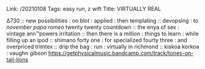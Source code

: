 Link: /20210108
Tags: easy run, z wift
Title: VIRTUALLY REAL
  
∆730 :: new possibilities : on blot : applied : then templating :: devopsing : to _november papa romeo_ twenty twenty countdown :: the enya of sex : vintage ann™powers irritation :: then there is a million : things to learn : while filling up an ipod :: shimano forty one : for specialized fourty three : and overpriced trimtex :: drip the bag : run : virtually in richmond :: kiskoa korkoa : vaughn gibson
<https://getphysicalmusic.bandcamp.com/track/tones-on-tail-lions>
